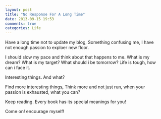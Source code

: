 ```yaml
---
layout: post
title: "No Response For A Long Time"
date: 2013-09-15 19:53
comments: true
categories: Life 
---
```

Have a long time not to update my blog, Something confusing me, I have not enough passion to exploer new floor. 

I should slow my pace and think about that happens to me. What is my dream? What is my target? What should i be tomorrow? Life is tough, how can i face it.

Interesting things. And what?

Find more interesting things, Think more and not just run, when your passion is exhausted, what you can?

Keep reading. Every book has its special meanings for you!

Come on! encourage myself!
